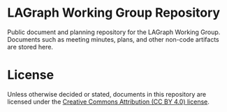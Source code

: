 # LAGraph Working Group Repository
Public document and planning repository for the LAGraph Working Group. Documents such as meeting minutes, plans, and other non-code artifacts are stored here.

# License
Unless otherwise decided or stated, documents in this repository are licensed under the [Creative Commons Attribution (CC BY 4.0) license](https://creativecommons.org/licenses/by/4.0/).
